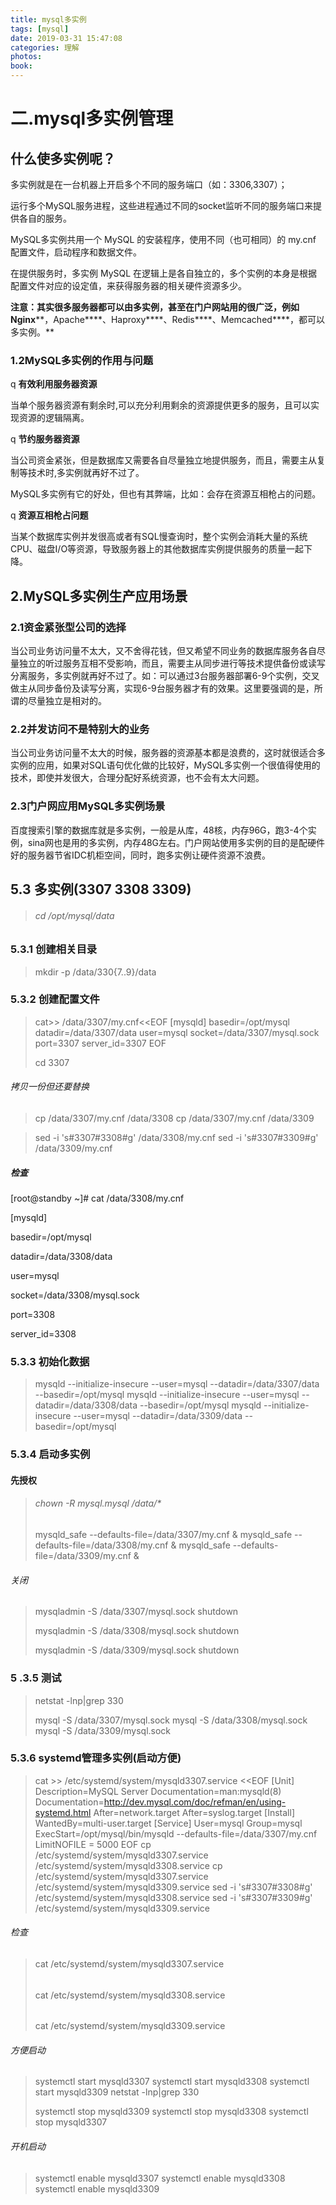 ```yaml
---
title: mysql多实例
tags: [mysql]
date: 2019-03-31 15:47:08
categories: 理解
photos:
book:
---
```


# 二.mysql多实例管理

## 什么使多实例呢？

多实例就是在一台机器上开启多个不同的服务端口（如：3306,3307）；

运行多个MySQL服务进程，这些进程通过不同的socket监听不同的服务端口来提供各自的服务。

MySQL多实例共用一个 MySQL 的安装程序，使用不同（也可相同）的 my.cnf 配置文件，启动程序和数据文件。

在提供服务时，多实例 MySQL 在逻辑上是各自独立的，多个实例的本身是根据配置文件对应的设定值，来获得服务器的相关硬件资源多少。

**注意：其实很多服务器都可以由多实例，甚至在门户网站用的很广泛，例如Nginx****，Apache****、Haproxy****、Redis****、Memcached****，都可以多实例。**

### 1.2MySQL多实例的作用与问题

q  **有效利用服务器资源**

当单个服务器资源有剩余时,可以充分利用剩余的资源提供更多的服务，且可以实现资源的逻辑隔离。

q  **节约服务器资源**

当公司资金紧张，但是数据库又需要各自尽量独立地提供服务，而且，需要主从复制等技术时,多实例就再好不过了。

MySQL多实例有它的好处，但也有其弊端，比如：会存在资源互相枪占的问题。

q  **资源互相枪占问题**

当某个数据库实例并发很高或者有SQL慢查询时，整个实例会消耗大量的系统CPU、磁盘I/O等资源，导致服务器上的其他数据库实例提供服务的质量一起下降。

## 2.MySQL多实例生产应用场景

### 2.1资金紧张型公司的选择

当公司业务访问量不太大，又不舍得花钱，但又希望不同业务的数据库服务各自尽量独立的听过服务互相不受影响，而且，需要主从同步进行等技术提供备份或读写分离服务，多实例就再好不过了。如：可以通过3台服务器部署6-9个实例，交叉做主从同步备份及读写分离，实现6-9台服务器才有的效果。这里要强调的是，所谓的尽量独立是相对的。

### 2.2并发访问不是特别大的业务

当公司业务访问量不太大的时候，服务器的资源基本都是浪费的，这时就很适合多实例的应用，如果对SQL语句优化做的比较好，MySQL多实例一个很值得使用的技术，即使并发很大，合理分配好系统资源，也不会有太大问题。

### 2.3门户网应用MySQL多实例场景

 

百度搜索引擎的数据库就是多实例，一般是从库，48核，内存96G，跑3-4个实例，sina网也是用的多实例，内存48G左右。门户网站使用多实例的目的是配硬件好的服务器节省IDC机柜空间，同时，跑多实例让硬件资源不浪费。

## 5.3 多实例(3307  3308  3309)

> ###### cd /opt/mysql/data

### 5.3.1 创建相关目录

> mkdir -p /data/330{7..9}/data 
>
> 

### 5.3.2 创建配置文件

> cat>> /data/3307/my.cnf<<EOF
> [mysqld]
> basedir=/opt/mysql              
> datadir=/data/3307/data
> user=mysql
> socket=/data/3307/mysql.sock
> port=3307 
> server_id=3307
> EOF
>
> cd 3307

###### 拷贝一份但还要替换

> cp /data/3307/my.cnf /data/3308 
> cp /data/3307/my.cnf /data/3309 

> sed -i 's#3307#3308#g' /data/3308/my.cnf 
> sed -i 's#3307#3309#g' /data/3309/my.cnf 

##### 检查

[root@standby ~]# cat /data/3308/my.cnf

[mysqld]

basedir=/opt/mysql              

datadir=/data/3308/data

user=mysql

socket=/data/3308/mysql.sock

port=3308 

server_id=3308

### 5.3.3 初始化数据

> mysqld --initialize-insecure  --user=mysql --datadir=/data/3307/data --basedir=/opt/mysql
> mysqld --initialize-insecure  --user=mysql --datadir=/data/3308/data --basedir=/opt/mysql
> mysqld --initialize-insecure  --user=mysql --datadir=/data/3309/data --basedir=/opt/mysql

### 5.3.4 启动多实例

#### 先授权

> ###### chown -R mysql.mysql /data/*
>
>  mysqld_safe --defaults-file=/data/3307/my.cnf &
>  mysqld_safe --defaults-file=/data/3308/my.cnf &
>  mysqld_safe --defaults-file=/data/3309/my.cnf &

###### 关闭

> mysqladmin -S /data/3307/mysql.sock shutdown
>
> mysqladmin -S /data/3308/mysql.sock shutdown
>
> mysqladmin -S /data/3309/mysql.sock shutdown

### 5 .3.5 测试

> netstat -lnp|grep 330
>
>  mysql -S /data/3307/mysql.sock
>  mysql -S /data/3308/mysql.sock
>  mysql -S /data/3309/mysql.sock

### 5.3.6 systemd管理多实例(启动方便)

> cat >> /etc/systemd/system/mysqld3307.service <<EOF
> [Unit]
> Description=MySQL Server
> Documentation=man:mysqld(8)
> Documentation=http://dev.mysql.com/doc/refman/en/using-systemd.html
> After=network.target
> After=syslog.target
> [Install]
> WantedBy=multi-user.target
> [Service]
> User=mysql
> Group=mysql
> ExecStart=/opt/mysql/bin/mysqld --defaults-file=/data/3307/my.cnf
> LimitNOFILE = 5000
> EOF
> cp  /etc/systemd/system/mysqld3307.service   /etc/systemd/system/mysqld3308.service 
> cp  /etc/systemd/system/mysqld3307.service   /etc/systemd/system/mysqld3309.service 
> sed -i 's#3307#3308#g'   /etc/systemd/system/mysqld3308.service
> sed -i 's#3307#3309#g'   /etc/systemd/system/mysqld3309.service

###### 检查

> cat /etc/systemd/system/mysqld3307.service
>
> ###### 
>
> cat /etc/systemd/system/mysqld3308.service
>
> ###### 
>
> cat /etc/systemd/system/mysqld3309.service

###### 方便启动

> systemctl start mysqld3307
> systemctl start mysqld3308
> systemctl start mysqld3309
> netstat -lnp|grep 330
>
> systemctl stop mysqld3309
> systemctl stop mysqld3308
> systemctl stop mysqld3307

###### 开机启动

> systemctl enable  mysqld3307
> systemctl enable  mysqld3308
> systemctl enable  mysqld3309